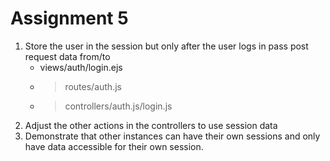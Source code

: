 # Assignment 5

1. Store the user in the session but only after the user logs in 
    pass post request data from/to  
    - views/auth/login.ejs 
    - > routes/auth.js
    - > controllers/auth.js/login.js
2. Adjust the other actions in the controllers to use session data 
3. Demonstrate that other instances can have their own sessions and only have data accessible for their own session. 